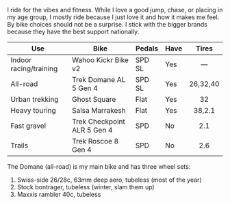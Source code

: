I ride for the vibes and fitness. While I love a good jump, chase, or placing in my age group, I mostly ride because I just love it and how it makes me feel. By bike choices should not be a surprise. I stick with the bigger brands because they have the best support nationally.

| Use                    | Bike                        | Pedals | Have |  Tires   |
| ---------------------- | --------------------------- | ------ | ---- | :------: |
| Indoor racing/training | Wahoo Kickr Bike v2         | SPD SL | Yes  |    —     |
| All-road               | Trek Domane AL 5 Gen 4      | SPD SL | Yes  | 26,32,40 |
| Urban trekking         | Ghost Square                | Flat   | Yes  |    32    |
| Heavy touring          | Salsa Marrakesh             | Flat   | Yes  |  38,2.1  |
| Fast gravel            | Trek Checkpoint ALR 5 Gen 4 | SPD    | No   |   2.1    |
| Trails                 | Trek Roscoe 8 Gen 4         | SPD    | No   |   2.6    |

The Domane (all-road) is my main bike and has three wheel sets:

1. Swiss-side 26/28c, 63mm deep aero, tubeless (most of the year)
2. Stock bontrager, tubeless (winter, slam them up)
3. Maxxis rambler 40c, tubeless